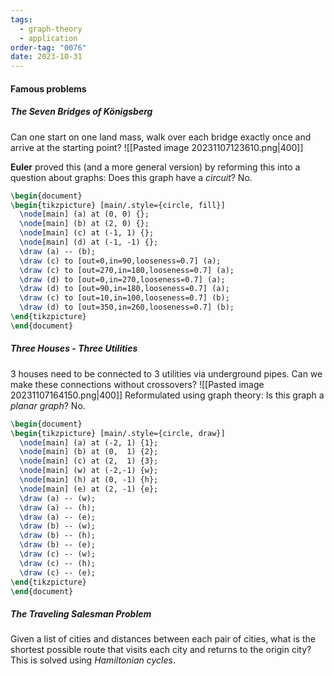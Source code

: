 ```yaml
---
tags:
  - graph-theory
  - application
order-tag: "0076"
date: 2023-10-31
---
```

#### Famous problems
##### The Seven Bridges of Königsberg
Can one start on one land mass, walk over each bridge exactly once and arrive at the starting point?
![[Pasted image 20231107123610.png|400]]

**Euler** proved this (and a more general version) by reforming this into a question about graphs:
Does this graph have a *circuit*? No.

```tikz
\begin{document}
\begin{tikzpicture} [main/.style={circle, fill}]
  \node[main] (a) at (0, 0) {};
  \node[main] (b) at (2, 0) {};
  \node[main] (c) at (-1, 1) {};
  \node[main] (d) at (-1, -1) {};
  \draw (a) -- (b);
  \draw (c) to [out=0,in=90,looseness=0.7] (a);
  \draw (c) to [out=270,in=180,looseness=0.7] (a);
  \draw (d) to [out=0,in=270,looseness=0.7] (a);
  \draw (d) to [out=90,in=180,looseness=0.7] (a);
  \draw (c) to [out=10,in=100,looseness=0.7] (b);
  \draw (d) to [out=350,in=260,looseness=0.7] (b);
\end{tikzpicture}
\end{document}
```

##### Three Houses - Three Utilities
3 houses need to be connected to 3 utilities via underground pipes. Can we make these connections without crossovers?
![[Pasted image 20231107164150.png|400]]
Reformulated using graph theory:
Is this graph a *planar graph*? No.

```tikz
\begin{document}
\begin{tikzpicture} [main/.style={circle, draw}]
  \node[main] (a) at (-2, 1) {1};
  \node[main] (b) at (0,  1) {2};
  \node[main] (c) at (2,  1) {3};
  \node[main] (w) at (-2,-1) {w};
  \node[main] (h) at (0, -1) {h};
  \node[main] (e) at (2, -1) {e};
  \draw (a) -- (w);
  \draw (a) -- (h);
  \draw (a) -- (e);
  \draw (b) -- (w);
  \draw (b) -- (h);
  \draw (b) -- (e);
  \draw (c) -- (w);
  \draw (c) -- (h);
  \draw (c) -- (e);
\end{tikzpicture}
\end{document}
```

##### The Traveling Salesman Problem
Given a list of cities and distances between each pair of cities, what is the shortest possible route that visits each city and returns to the origin city?
This is solved using *Hamiltonian cycles*.